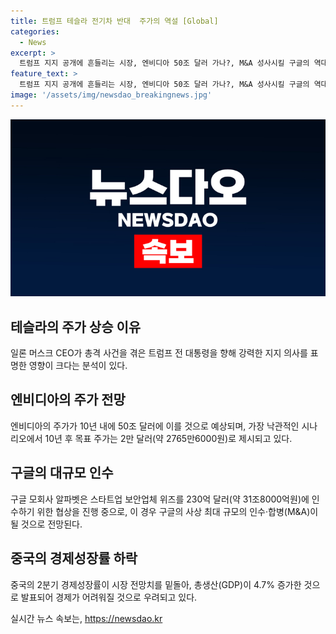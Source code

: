 ```yaml
---
title: 트럼프 테슬라 전기차 반대  주가의 역설 [Global]
categories:
  - News
excerpt: >
  트럼프 지지 공개에 흔들리는 시장, 엔비디아 50조 달러 가나?, M&A 성사시킬 구글의 역대급 적극성과 중국 경제성장률 하락 - 트럼프 지지에 따른 테슬라 주가 상승, 엔비디아 시가총액 50조 달러 예측, 구글의 위즈 인수설, 중국의 낮은 경제성장률에 대한 분석. 테슬라의 주가 상승과 엔비디아의 시가총액 전망, 구글의 대규모 인수 협상, 그리고 중국의 경제성장률 하락으로 인한 영향 등을 살펴보는 흥미로운 이야기!
feature_text: >
  트럼프 지지 공개에 흔들리는 시장, 엔비디아 50조 달러 가나?, M&A 성사시킬 구글의 역대급 적극성과 중국 경제성장률 하락 - 트럼프 지지에 따른 테슬라 주가 상승, 엔비디아 시가총액 50조 달러 예측, 구글의 위즈 인수설, 중국의 낮은 경제성장률에 대한 분석. 테슬라의 주가 상승과 엔비디아의 시가총액 전망, 구글의 대규모 인수 협상, 그리고 중국의 경제성장률 하락으로 인한 영향 등을 살펴보는 흥미로운 이야기!
image: '/assets/img/newsdao_breakingnews.jpg'
---
```


<p><img src="/assets/img/newsdao_breakingnews.jpg" alt="ontimetimes 속보" /></p>

<h2 data-ke-size="size26">테슬라의 주가 상승 이유</h2>

<p data-ke-size="size16">일론 머스크 CEO가 총격 사건을 겪은 트럼프 전 대통령을 향해 강력한 지지 의사를 표명한 영향이 크다는 분석이 있다.</p>

<h2 data-ke-size="size26">엔비디아의 주가 전망</h2>

<p data-ke-size="size16">엔비디아의 주가가 10년 내에 50조 달러에 이를 것으로 예상되며, 가장 낙관적인 시나리오에서 10년 후 목표 주가는 2만 달러(약 2765만6000원)로 제시되고 있다.</p>

<h2 data-ke-size="size26">구글의 대규모 인수</h2>

<p data-ke-size="size16">구글 모회사 알파벳은 스타트업 보안업체 위즈를 230억 달러(약 31조8000억원)에 인수하기 위한 협상을 진행 중으로, 이 경우 구글의 사상 최대 규모의 인수‧합병(M&A)이 될 것으로 전망된다.</p>

<h2 data-ke-size="size26">중국의 경제성장률 하락</h2>

<p data-ke-size="size16">중국의 2분기 경제성장률이 시장 전망치를 밑돌아, 총생산(GDP)이 4.7% 증가한 것으로 발표되어 경제가 어려워질 것으로 우려되고 있다.</p>
실시간 뉴스 속보는, <a href="https://newsdao.kr" rel="dofollow">https://newsdao.kr</a>


